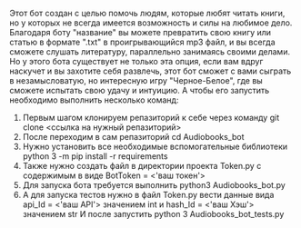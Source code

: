 Этот бот создан с целью помочь людям, которые любят читать книги, но у которых не всегда имеется возможность и силы на любимое дело. 
Благодаря боту "название" вы можете превратить свою книгу или статью в формате ".txt" в проигрывающийся mp3 файл, и вы всегда сможете слушать литературу, параллельно занимаясь своими делами. 
Но у этого бота существует не только эта опция, если вам вдруг наскучет и вы захотите себя развлечь, этот бот сможет с вами сыграть в незамысловатую, но интересную игру "Черное-Белое", где вы сможете испытать свою удачу и интуицию.
А чтобы его запустить необходимо выполнить несколько команд:
1) Первым шагом клонируем репазиторий к себе через команду git clone <ссылка на нужный репазиторий>
2) После переходим в сам репазиторий cd Audiobooks_bot
3) Нужно установить все необходимые вспомогательные библиотеки python 3 -m pip install -r requirements
4) Также нужно создать файл в директории проекта Token.py с содержимым в виде BotToken = <'ваш токен'>
5) Для запуска бота требуется выполнить python3 Audiobooks_bot.py
6) А для запуска тестов нужно в файл Token.py вести данные вида api_Id = <'ваш API'> значением int и hash_Id = <'ваш Хэш'> значением str
И после запустить python 3 Audiobooks_bot_tests.py
